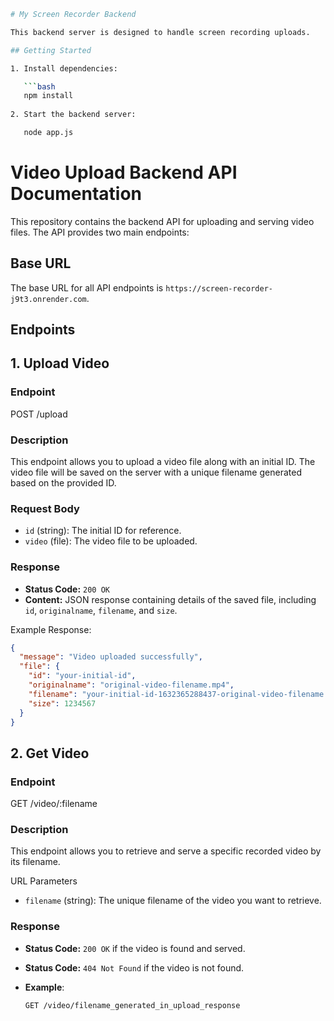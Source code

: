 ```sh
# My Screen Recorder Backend

This backend server is designed to handle screen recording uploads.

## Getting Started

1. Install dependencies:

   ```bash
   npm install
   
2. Start the backend server:

   node app.js

```


# Video Upload Backend API Documentation

This repository contains the backend API for uploading and serving video files. The API provides two main endpoints:

## Base URL

The base URL for all API endpoints is `https://screen-recorder-j9t3.onrender.com`.

## Endpoints


## 1. Upload Video


### Endpoint

POST /upload


### Description

This endpoint allows you to upload a video file along with an initial ID. The video file will be saved on the server with a unique filename generated based on the provided ID.

### Request Body

- `id` (string): The initial ID for reference.
- `video` (file): The video file to be uploaded.

### Response

- **Status Code:** `200 OK`
- **Content:** JSON response containing details of the saved file, including `id`, `originalname`, `filename`, and `size`.

Example Response:
```json
{
  "message": "Video uploaded successfully",
  "file": {
    "id": "your-initial-id",
    "originalname": "original-video-filename.mp4",
    "filename": "your-initial-id-1632365288437-original-video-filename.mp4",
    "size": 1234567
  }
}
```
## 2. Get Video

### Endpoint

GET /video/:filename


### Description
This endpoint allows you to retrieve and serve a specific recorded video by its filename.

URL Parameters
- `filename` (string): The unique filename of the video you want to retrieve.


### Response
- **Status Code:** `200 OK` if the video is found and served.
- **Status Code:** `404 Not Found` if the video is not found.

- **Example**:
  ```http
  GET /video/filename_generated_in_upload_response
  ```
